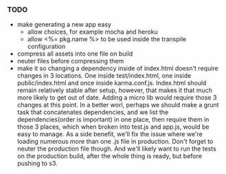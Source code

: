 ### TODO

- make generating a new app easy
  - allow choices, for example mocha and heroku
  - allow <%= pkg.name %> to be used inside the transpile configuration
- compress all assets into one file on build
- neuter files before compressing them
- make it so changing a dependency inside of index.html doesn't require changes in 3 locations. One inside test/index.html, one inside public/index.html and once inside karma.conf.js. Index.html should remain relatively stable after setup, however, that makes it that much more likely to get out of date. Adding a micro lib would require those 3 changes at this point. In a better worl, perhaps we should make a grunt task that concatenates dependencies, and we list the dependencies(order is important) in one place, then require them in those 3 places, which when broken into test.js and app.js, would be easy to manage. As a side benefit, we'll fix the issue where we're loading numerous more than one .js file in production. Don't forget to neuter the production file though. And we'll likely want to run the tests on the production build, after the whole thing is ready, but before pushing to s3.  